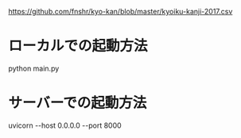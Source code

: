 https://github.com/fnshr/kyo-kan/blob/master/kyoiku-kanji-2017.csv
# ローカルでの起動方法
python main.py
# サーバーでの起動方法
uvicorn --host 0.0.0.0 --port 8000